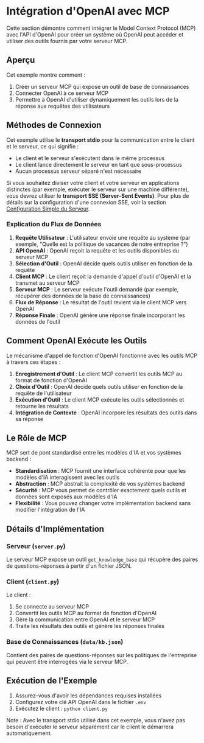 # Intégration d'OpenAI avec MCP

Cette section démontre comment intégrer le Model Context Protocol (MCP) avec l'API d'OpenAI pour créer un système où OpenAI peut accéder et utiliser des outils fournis par votre serveur MCP.

## Aperçu

Cet exemple montre comment :

1. Créer un serveur MCP qui expose un outil de base de connaissances
2. Connecter OpenAI à ce serveur MCP
3. Permettre à OpenAI d'utiliser dynamiquement les outils lors de la réponse aux requêtes des utilisateurs

## Méthodes de Connexion

Cet exemple utilise le **transport stdio** pour la communication entre le client et le serveur, ce qui signifie :

- Le client et le serveur s'exécutent dans le même processus
- Le client lance directement le serveur en tant que sous-processus
- Aucun processus serveur séparé n'est nécessaire

Si vous souhaitez diviser votre client et votre serveur en applications distinctes (par exemple, exécuter le serveur sur une machine différente), vous devrez utiliser le **transport SSE (Server-Sent Events)**. Pour plus de détails sur la configuration d'une connexion SSE, voir la section [Configuration Simple du Serveur](../3-simple-server-setup).

### Explication du Flux de Données

1. **Requête Utilisateur** : L'utilisateur envoie une requête au système (par exemple, "Quelle est la politique de vacances de notre entreprise ?")
2. **API OpenAI** : OpenAI reçoit la requête et les outils disponibles du serveur MCP
3. **Sélection d'Outil** : OpenAI décide quels outils utiliser en fonction de la requête
4. **Client MCP** : Le client reçoit la demande d'appel d'outil d'OpenAI et la transmet au serveur MCP
5. **Serveur MCP** : Le serveur exécute l'outil demandé (par exemple, récupérer des données de la base de connaissances)
6. **Flux de Réponse** : Le résultat de l'outil revient via le client MCP vers OpenAI
7. **Réponse Finale** : OpenAI génère une réponse finale incorporant les données de l'outil

## Comment OpenAI Exécute les Outils

Le mécanisme d'appel de fonction d'OpenAI fonctionne avec les outils MCP à travers ces étapes :

1. **Enregistrement d'Outil** : Le client MCP convertit les outils MCP au format de fonction d'OpenAI
2. **Choix d'Outil** : OpenAI décide quels outils utiliser en fonction de la requête de l'utilisateur
3. **Exécution d'Outil** : Le client MCP exécute les outils sélectionnés et retourne les résultats
4. **Intégration de Contexte** : OpenAI incorpore les résultats des outils dans sa réponse

## Le Rôle de MCP

MCP sert de pont standardisé entre les modèles d'IA et vos systèmes backend :

- **Standardisation** : MCP fournit une interface cohérente pour que les modèles d'IA interagissent avec les outils
- **Abstraction** : MCP abstrait la complexité de vos systèmes backend
- **Sécurité** : MCP vous permet de contrôler exactement quels outils et données sont exposés aux modèles d'IA
- **Flexibilité** : Vous pouvez changer votre implémentation backend sans modifier l'intégration de l'IA

## Détails d'Implémentation

### Serveur (`server.py`)

Le serveur MCP expose un outil `get_knowledge_base` qui récupère des paires de questions-réponses à partir d'un fichier JSON.

### Client (`client.py`)

Le client :

1. Se connecte au serveur MCP
2. Convertit les outils MCP au format de fonction d'OpenAI
3. Gère la communication entre OpenAI et le serveur MCP
4. Traite les résultats des outils et génère les réponses finales

### Base de Connaissances (`data/kb.json`)

Contient des paires de questions-réponses sur les politiques de l'entreprise qui peuvent être interrogées via le serveur MCP.

## Exécution de l'Exemple

1. Assurez-vous d'avoir les dépendances requises installées
2. Configurez votre clé API OpenAI dans le fichier `.env`
3. Exécutez le client : `python client.py`

Note : Avec le transport stdio utilisé dans cet exemple, vous n'avez pas besoin d'exécuter le serveur séparément car le client le démarrera automatiquement.
